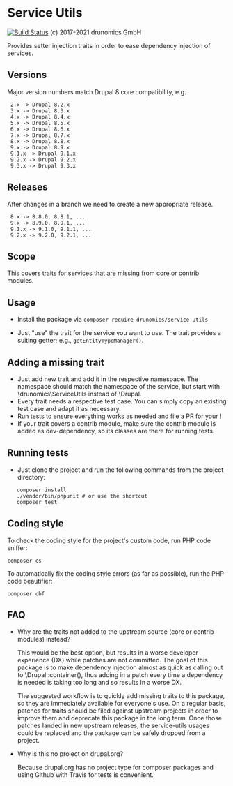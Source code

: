 # Service Utils
[![Build Status](https://api.travis-ci.org/drunomics/service-utils.svg?branch=9.2.x)](https://travis-ci.org/drunomics/service-utils)
(c) 2017-2021 drunomics GmbH

Provides setter injection traits in order to ease dependency injection of
services.

## Versions

Major version numbers match Drupal 8 core compatibility, e.g.

     2.x -> Drupal 8.2.x
     3.x -> Drupal 8.3.x
     4.x -> Drupal 8.4.x
     5.x -> Drupal 8.5.x
     6.x -> Drupal 8.6.x
     7.x -> Drupal 8.7.x
     8.x -> Drupal 8.8.x
     9.x -> Drupal 8.9.x
     9.1.x -> Drupal 9.1.x
     9.2.x -> Drupal 9.2.x
     9.3.x -> Drupal 9.3.x

## Releases

After changes in a branch we need to create a new appropriate release.

     8.x -> 8.8.0, 8.8.1, ...
     9.x -> 8.9.0, 8.9.1, ...
     9.1.x -> 9.1.0, 9.1.1, ...
     9.2.x -> 9.2.0, 9.2.1, ...

## Scope

This covers traits for services that are missing from core or contrib modules.

## Usage

 - Install the package via `composer require drunomics/service-utils`

 - Just "use" the trait for the service you want to use. The trait provides a
   suiting getter; e.g., `getEntityTypeManager()`.

## Adding a missing trait

 - Just add new trait and add it in the respective namespace. The namespace
   should match the namespace of the service, but start with
   \drunomics\ServiceUtils instead of \Drupal.
 - Every trait needs a respective test case. You can simply copy an existing
   test case and adapt it as necessary.
 - Run tests to ensure everything works as needed and file a PR for your !
 - If your trait covers a contrib module, make sure the contrib module is added
   as dev-dependency, so its classes are there for running tests.

## Running tests
 - Just clone the project and run the following commands from the project
   directory:
```
   composer install
   ./vendor/bin/phpunit # or use the shortcut
   composer test
```

## Coding style

To check the coding style for the project's custom code, run PHP code sniffer:

    composer cs

To automatically fix the coding style errors (as far as possible), run the PHP
code beautifier:

    composer cbf

## FAQ

 - Why are the traits not added to the upstream source (core or contrib modules)
   instead?

   This would be the best option, but results in a worse developer experience
   (DX) while patches are not committed. The goal of this package is to make
   dependency injection almost as quick as calling out to \Drupal::container(),
   thus adding in a patch every time a dependency is needed is taking too long
   and so results in a worse DX.

   The suggested workflow is to quickly add missing traits to this package, so
   they are immediately available for everyone's use. On a regular basis,
   patches for traits should be filed against upstream projects in order to
   improve them and deprecate this package in the long term. Once those patches
   landed in new upstream releases, the service-utils usages could be replaced
   and the package can be safely dropped from a project.

 - Why is this no project on drupal.org?

   Because drupal.org has no project type for composer packages and using Github
   with Travis for tests is convenient.
